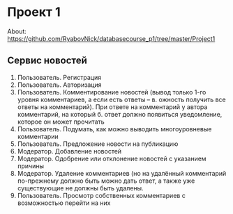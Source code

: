 # Проект 1

About: https://github.com/RyabovNick/databasecourse_p1/tree/master/Project1

## Сервис новостей

1. Пользователь. Регистрация
2. Пользователь. Авторизация
3. Пользователь. Комментирование новостей (вывод только 1-го уровня комментариев, а если есть ответы – в. ожность получить все ответы на комментарий). При ответе на комментарий у автора комментарий, на который б. ответ должно появиться уведомление, которое он может прочитать
4. Пользователь. Подумать, как можно выводить многоуровневые комментарии
5. Пользователь. Предложение новости на публикацию
6. Модератор. Добавление новостей
7. Модератор. Одобрение или отклонение новостей с указанием причины
8. Модератор. Удаление комментариев (но на удалённый комментарий по-прежнему должно быть можно дать ответ, а также уже существующие не должны быть удалены.
9. Пользователь. Просмотр собственных комментариев с возможностью перейти на них
